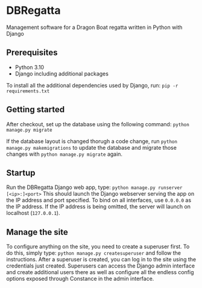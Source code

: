 # DBRegatta
Management software for a Dragon Boat regatta written in Python with Django

## Prerequisites
* Python 3.10
* Django including additional packages

To install all the additional dependencies used by Django, run: `pip -r requirements.txt`

## Getting started
After checkout, set up the database using the following command:
`python manage.py migrate`

If the database layout is changed thorugh a code change, run `python manage.py makemigrations` to update the database and migrate those changes with `python manage.py migrate` again.

## Startup
Run the DBRegatta Django web app, type: `python manage.py runserver [<ip>:]<port>`
This should launch the Django webserver serving the app on the IP address and port specified. To bind on all interfaces, use `0.0.0.0` as the IP address. If the IP address is being omitted, the server will launch on localhost (`127.0.0.1`).

## Manage the site
To configure anything on the site, you need to create a superuser first. To do this, simply type: `python manage.py createsuperuser` and follow the instructions.
After a superuser is created, you can log in to the site using the credentials just created. Superusers can access the Django admin interface and create additional users there as well as configure all the endless config options exposed through Constance in the admin interface.
